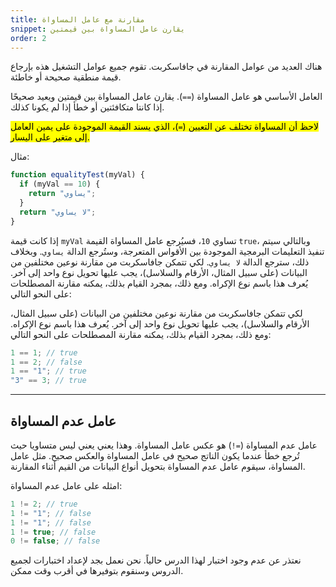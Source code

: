 ```yaml
---
title: مقارنة مع عامل المساواة 
snippet: يقارن عامل المساواة بين قيمتين
order: 2
---
```


هناك العديد من عوامل المقارنة في جافاسكربت. تقوم جميع عوامل التشغيل هذه بإرجاع
قيمة منطقية صحيحة أو خاطئة.

العامل الأساسي هو عامل المساواة (`==`). يقارن عامل المساواة بين قيمتين ويعيد
صحيحًا إذا كانتا متكافئتين أو خطأ إذا لم يكونا كذلك.

<mark>
لاحظ أن المساواة تختلف عن التعيين (<code>=</code>)، الذي يسند القيمة الموجودة على يمين العامل إلى متغير على اليسار.
</mark>

مثال:

```js
function equalityTest(myVal) {
  if (myVal == 10) {
    return "يساوي";
  }
  return "لا يساوي";
}
```

إذا كانت قيمة `myVal` تساوي `10`، فسيُرجع عامل المساواة القيمة `true`، وبالتالي
سيتم تنفيذ التعليمات البرمجية الموجودة بين الأقواس المتعرجة، وستُرجع الدالة
`يساوي`. وبخلاف ذلك، سترجع الدالة `لا يساوي`. لكي تتمكن جافاسكربت من مقارنة
نوعين مختلفين من البيانات (على سبيل المثال، الأرقام والسلاسل)، يجب عليها تحويل
نوع واحد إلى آخر. يُعرف هذا باسم نوع الإكراه. ومع ذلك، بمجرد القيام بذلك، يمكنه
مقارنة المصطلحات على النحو التالي:

لكي تتمكن جافاسكربت من مقارنة نوعين مختلفين من البيانات (على سبيل المثال،
الأرقام والسلاسل)، يجب عليها تحويل نوع واحد إلى آخر. يُعرف هذا باسم نوع الإكراه.
ومع ذلك، بمجرد القيام بذلك، يمكنه مقارنة المصطلحات على النحو التالي:

```js
1 == 1; // true
1 == 2; // false
1 == "1"; // true
"3" == 3; // true
```

---

## عامل عدم المساواة

عامل عدم المساواة (`=!`) هو عكس عامل المساواة. وهذا يعني يعني ليس متساويا حيث
تُرجع خطأ عندما يكون الناتج صحيح في عامل المساواة والعكس صحيح. مثل عامل المساواة،
سيقوم عامل عدم المساواة بتحويل أنواع البيانات من القيم أثناء المقارنة.

امثله على عامل عدم المساواة:

```js
1 != 2; // true
1 != "1"; // false
1 != "1"; // false
1 != true; // false
0 != false; // false
```

<div class="quiz">
نعتذر عن عدم وجود اختبار لهذا الدرس حالياً. نحن نعمل بجد لإعداد اختبارات لجميع الدروس وسنقوم بتوفيرها في أقرب وقت ممكن.
</div>
